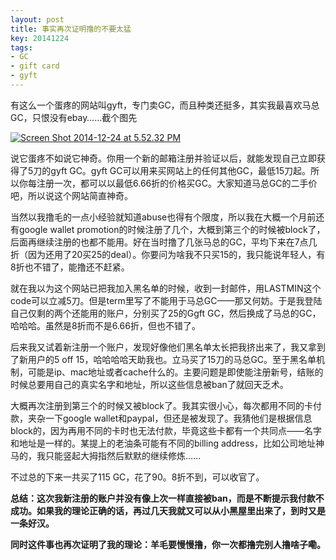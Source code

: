 ```yaml
---
layout: post
title: 事实再次证明撸的不要太猛
key: 20141224
tags:
- GC
- gift card
- gyft
---
```


有这么一个蛋疼的网站叫gyft，专门卖GC，而且种类还挺多，其实我最喜欢马总GC，只恨没有ebay……截个图先


[![Screen Shot 2014-12-24 at 5.52.32 PM](https://willguxy.files.wordpress.com/2014/12/screen-shot-2014-12-24-at-5-52-32-pm.png?w=300)](https://willguxy.files.wordpress.com/2014/12/screen-shot-2014-12-24-at-5-52-32-pm.png)

说它蛋疼不如说它神奇。你用一个新的邮箱注册并验证以后，就能发现自己立即获得了5刀的gyft GC。gyft GC可以用来买网站上的任何其他GC，最低15刀起。所以你每注册一次，都可以以最低6.66折的价格买GC。大家知道马总GC的二手价吧，所以说这个网站简直神奇。

当然以我撸毛的一点小经验就知道abuse也得有个限度，所以我在大概一个月前还有google wallet promotion的时候注册了几个，大概到第三个的时候被block了，后面再继续注册的也都不能用。好在当时撸了几张马总的GC，平均下来在7点几折（因为还用了20买25的deal）。你要问为啥我不只买15的，我只能说年轻人，有8折也不错了，能撸还不赶紧。

就在我以为这个网站已把我加入黑名单的时候，收到一封邮件，用LASTMIN这个code可以立减5刀。但是term里写了不能用于马总GC——那又何妨。于是我登陆自己仅剩的两个还能用的账户，分别买了25的Ggft GC，然后换成了马总的GC，哈哈哈。虽然是8折而不是6.66折，但也不错了。

后来我又试着新注册一个账户，发现好像他们黑名单太长把我挤出来了，我又拿到了新用户的5 off 15，哈哈哈哈天助我也。立马买了15刀的马总GC。至于黑名单机制，可能是ip、mac地址或者cache什么的。主要问题是即使能注册新号，结账的时候总要用自己的真实名字和地址，所以这些信息被ban了就回天乏术。

大概再次注册到第三个的时候又被block了。我其实很小心，每次都用不同的卡付款，夹杂一下google wallet和paypal，但还是被发现了。我猜他们是根据信息block的，因为再用不同的卡时也无法付款，毕竟这些卡都有一个共同点——名字和地址是一样的。某提上的老油条可能有不同的billing address，比如公司地址神马的，我只能竖起大拇指然后默默的继续修炼……

不过总的下来一共买了115 GC，花了90。8折不到，可以收官了。


**总结：这次我新注册的账户并没有像上次一样直接被ban，而是不断提示我付款不成功。如果我的理论正确的话，再过几天我就又可以从小黑屋里出来了，到时又是一条好汉。**



**同时这件事也再次证明了我的理论：羊毛要慢慢撸，你一次都撸完别人撸啥子嘞。**